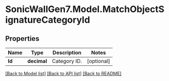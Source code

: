 # SonicWallGen7.Model.MatchObjectSignatureCategoryId

## Properties

Name | Type | Description | Notes
------------ | ------------- | ------------- | -------------
**Id** | **decimal** | Category ID. | [optional] 

[[Back to Model list]](../README.md#documentation-for-models) [[Back to API list]](../README.md#documentation-for-api-endpoints) [[Back to README]](../README.md)

